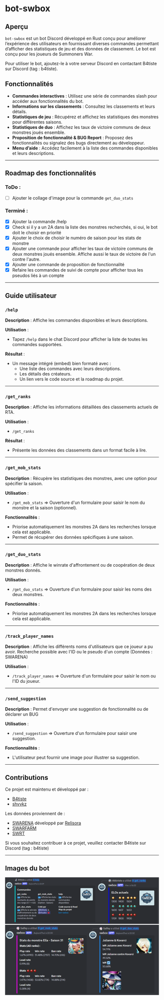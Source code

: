 # bot-swbox

## Aperçu
`bot-swbox` est un bot Discord développé en Rust conçu pour améliorer l’expérience des utilisateurs en fournissant diverses commandes permettant d’afficher des statistiques de jeu et des données de classement. Le bot est conçu pour les joueurs de Summoners War.

Pour utiliser le bot, ajoutez-le à votre serveur Discord en contactant B4tiste sur Discord (tag : b4tiste).

## Fonctionnalités
- **Commandes interactives** : Utilisez une série de commandes slash pour accéder aux fonctionnalités du bot.
- **Informations sur les classements** : Consultez les classements et leurs détails.
- **Statistiques de jeu** : Récupérez et affichez les statistiques des monstres pour différentes saisons.
- **Statistiques de duo** : Affichez les taux de victoire communs de deux monstres joués ensemble.
- **Proposition de fonctionnalité & BUG Report** : Proposez des fonctionnalités ou signalez des bugs directement au développeur.
- **Menu d’aide** : Accédez facilement à la liste des commandes disponibles et leurs descriptions.

---

## Roadmap des fonctionnalités

### ToDo :

- [ ] Ajouter le collage d'image pour la commande `get_duo_stats`

### Terminé :

- [x] Ajouter la commande /help
- [x] Check si il y a un 2A dans la liste des monstres recherchés, si oui, le bot doit le choisir en priorité
- [x] Ajouter le choix de choisir le numéro de saison pour les stats de monstre
- [x] Ajouter une commande pour afficher les taux de victoire communs de deux monstres joués ensemble. Affiche aussi le taux de victoire de l'un contre l'autre.
- [x] Ajouter une commande de proposition de fonctionnalité
- [x] Refaire les commandes de suivi de compte pour afficher tous les pseudos liés à un compte

---

## Guide utilisateur

### `/help`
**Description** : Affiche les commandes disponibles et leurs descriptions.

**Utilisation** :
- Tapez `/help` dans le chat Discord pour afficher la liste de toutes les commandes supportées.

**Résultat** :
- Un message intégré (embed) bien formaté avec :
  - Une liste des commandes avec leurs descriptions.
  - Les détails des créateurs.
  - Un lien vers le code source et la roadmap du projet.

---

### `/get_ranks`
**Description** : Affiche les informations détaillées des classements actuels de RTA.

**Utilisation** :
- `/get_ranks`

**Résultat** :
- Présente les données des classements dans un format facile à lire.

---

### `/get_mob_stats`
**Description** : Récupère les statistiques des monstres, avec une option pour spécifier la saison.

**Utilisation** :
- `/get_mob_stats` => Ouverture d'un formulaire pour saisir le nom du monstre et la saison (optionnel).

**Fonctionnalités** :
- Priorise automatiquement les monstres 2A dans les recherches lorsque cela est applicable.
- Permet de récupérer des données spécifiques à une saison.

---

### `/get_duo_stats`
**Description** : Affiche le winrate d'affrontement ou de coopération de deux monstres donnés.

**Utilisation** :
- `/get_duo_stats` => Ouverture d'un formulaire pour saisir les noms des deux monstres.

**Fonctionnalités** :
- Priorise automatiquement les monstres 2A dans les recherches lorsque cela est applicable.

---

### `/track_player_names`
**Description** : Affiche les différents noms d'utilisateurs que ce joueur a pu avoir. Recherche possible avec l'ID ou le pseudo d'un compte (Données : SWARENA)

**Utilisation** :
- `/track_player_names` => Ouverture d'un formulaire pour saisir le nom ou l'ID du joueur.

---

### `/send_suggestion`
**Description** : Permet d'envoyer une suggestion de fonctionnalité ou de déclarer un BUG

**Utilisation** :
- `/send_suggestion` => Ouverture d'un formulaire pour saisir une suggestion.

**Fonctionnalités** :
- L'utilisateur peut fournir une image pour illustrer sa suggestion.

---

## Contributions
Ce projet est maintenu et développé par :
- [B4tiste](https://github.com/B4tiste)
- [shvvkz](https://github.com/shvvkz)

Les données proviennent de :
- [SWARENA](https://swarena.gg/) développé par [Relisora](https://github.com/relisora)
- [SWARFARM](https://swarfarm.com/)
- [SWRT](https://m.swranking.com/)

Si vous souhaitez contribuer à ce projet, veuillez contacter B4tiste sur Discord (tag : b4tiste)

---

## Images du bot

![alt text](Images/image.png)
![alt text](Images/image-1.png)
